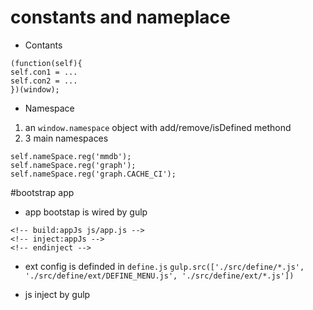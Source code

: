
# constants and nameplace
* Contants
```
(function(self){
self.con1 = ...
self.con2 = ...
})(window);
```
* Namespace
 1. an ```window.namespace``` object with add/remove/isDefined methond
 2. 3 main namespaces
 ```
self.nameSpace.reg('mmdb');
self.nameSpace.reg('graph');
self.nameSpace.reg('graph.CACHE_CI');
 ```

#bootstrap app
- app bootstap is wired by gulp
```
<!-- build:appJs js/app.js -->
<!-- inject:appJs -->
<!-- endinject -->
```
- ext config is definded in ```define.js```
```gulp.src(['./src/define/*.js', './src/define/ext/DEFINE_MENU.js', './src/define/ext/*.js'])```

- js inject by gulp
``` js/plugins.js  js/graph.js js/assets.js js/app.js
```